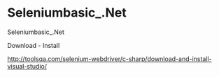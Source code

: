 # Seleniumbasic_.Net
Seleniumbasic_.Net


Download - Install

http://toolsqa.com/selenium-webdriver/c-sharp/download-and-install-visual-studio/

